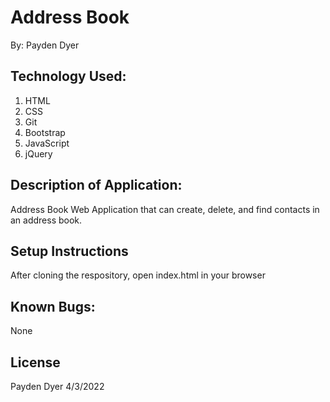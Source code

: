 # Address Book
By: Payden Dyer

## Technology Used:
1. HTML
2. CSS
3. Git
4. Bootstrap
5. JavaScript
6. jQuery

## Description of Application:
Address Book Web Application that can create, delete, and find contacts in an address book.

## Setup Instructions
After cloning the respository, open index.html in your browser

## Known Bugs:
None

## License
Payden Dyer 4/3/2022